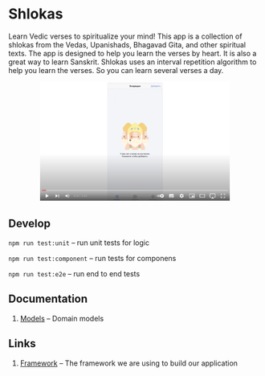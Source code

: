 # Shlokas
Learn Vedic verses to spiritualize your mind! This app is a collection of shlokas from the Vedas, Upanishads, Bhagavad Gita, and other spiritual texts. The app is designed to help you learn the verses by heart. It is also a great way to learn Sanskrit. Shlokas uses an interval repetition algorithm to help you learn the verses. So you can learn several verses a day.


<p align="center">
  <a href="https://www.youtube.com/watch?v=pABmYgurXCg">
    <img src="https://github.com/akdasa-studios/shlokas/blob/readme/docs/video.jpeg?raw=true" width="75%">
  </a>
</p>

## Develop
`npm run test:unit` – run unit tests for logic

`npm run test:component` – run tests for componens

`npm run test:e2e` – run end to end tests

## Documentation
1. [Models](./docs/models.md) – Domain models

## Links
1. [Framework](https://github.com/akdasa-studios/framework) – The framework we are using to build our application
